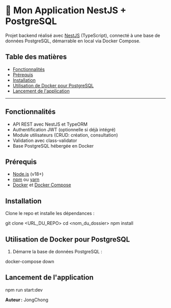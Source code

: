 # 🚀 Mon Application NestJS + PostgreSQL

Projet backend réalisé avec [NestJS](https://nestjs.com/) (TypeScript), connecté à une base de données PostgreSQL, démarrable en local via Docker Compose.

## Table des matières

- [Fonctionnalités](#fonctionnalités)
- [Prérequis](#prérequis)
- [Installation](#installation)
- [Utilisation de Docker pour PostgreSQL](#utilisation-de-docker-pour-postgresql)
- [Lancement de l'application](#lancement-de-lapplication)

---

## Fonctionnalités

- API REST avec NestJS et TypeORM
- Authentification JWT (optionnelle si déjà intégré)
- Module utilisateurs (CRUD: création, consultation)
- Validation avec class-validator
- Base PostgreSQL hébergée en Docker

## Prérequis

- [Node.js](https://nodejs.org/) (v18+)
- [npm](https://www.npmjs.com/) ou [yarn](https://yarnpkg.com/)
- [Docker](https://www.docker.com/) et [Docker Compose](https://docs.docker.com/compose/)

## Installation

Clone le repo et installe les dépendances :

git clone <URL_DU_REPO>
cd <nom_du_dossier>
npm install


## Utilisation de Docker pour PostgreSQL

1. Démarre la base de données PostgreSQL :

docker-compose down

## Lancement de l'application

npm run start:dev

**Auteur :** JongChong  
